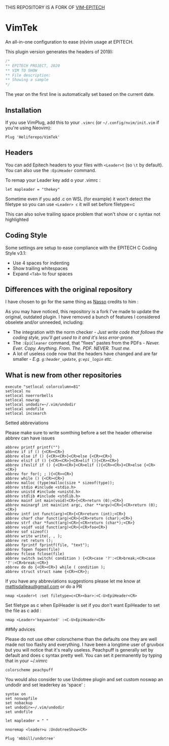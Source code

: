 THIS REPOSITORY IS A FORK OF [VIM-EPITECH](https://github.com/Le-Bit/vim-epitech)

VimTek
===========

An all-in-one configuration to ease (n)vim usage at EPITECH.

This plugin version generates the headers of 2019):

```c
/*
** EPITECH PROJECT, 2020
** VIM TO SHOW
** File description:
** Showing a sample
*/
```

The year on the first line is automatically set based on the current date.

## Installation

If you use VimPlug, add this to your `.vimrc` (or `~/.config/nvim/init.vim` if
you're using Neovim):
```vim
Plug 'Heliferepo/VimTek'
```

## Headers

You can add Epitech headers to your files with `<Leader>t` (so `\t` by default).
You can also use the `:EpiHeader` command.

To remap your Leader key add o your .vimrc :

```vim
let mapleader = "thekey"
```

Sometime even if you add .c on WSL (for example) it won't detect the filetype so you can use `<Leader> c` it will set before filetype=c

This can also solve trailing space problem that won't show or c syntax not highlighted

## Coding Style

Some settings are setup to ease compliance with the EPITECH C Coding Style v3.1:
- Use 4 spaces for indenting
- Show trailing whitespaces
- Expand `<Tab>` to four spaces

## Differences with the original repository

I have chosen to go for the same thing as [Nasso](https://github.com/nasso) credits to him :

As you may have noticed, this repository is a fork I've made to update the
original, outdated plugin. I have removed a bunch of features I considered
obselete and/or unneeded, including:
- The integration with the norm checker - _Just write code that follows the
coding style, you'll get used to it and it's less error-prone._
- The `:EpiCleaner` command, that "fixes" pastes from the PDFs - _Never. Ever.
Copy. Anything. From. The. PDF. NEVER. Trust me._
- A lot of useless code now that the headers have changed and are far smaller -
_E.g. `g:header_update`, `g:epi_login` etc._

## What is new from other repositories

```vim
execute "setlocal colorcolumn=81"
setlocal nu
setlocal noerrorbells
setlocal nowrap
setlocal undodir=~/.vim/undodir
setlocal undofile
setlocal incsearch
```
Setted abbreviations

Please make sure to write somthing before a set the header otherwise abbrev can have issues

```vim
abbrev printf printf("")
abbrev if if () {<CR><CR>}
abbrev else if () {<CR><CR>}<CR>else {<CR><CR>}
abbrev elsif if () {<CR><CR>}<CR>elif (){<CR><CR>}
abbrev ifeslif if () {<CR><CR>}<CR>elif (){<CR><CR>}<CR>else {<CR><CR>}
abbrev for for(; ; ){<CR><CR>}
abbrev while () {<CR><CR>}
abbrev malloc (type)malloc(size * sizeof(type));
abbrev stdio #include <stdio.h>
abbrev unistd #include <unistd.h>
abbrev stdlib #include <stdlib.h>
abbrev mainf int main(void)<CR>{<CR>return (0);<CR>}
abbrev mainargf int main(int argc, char **argv)<CR>{<CR>return (0);<CR>}
abbrev intf int funct(arg)<CR>{<CR>return (int);<CR>}
abbrev charf char funct(arg)<CR>{<CR>return (char);<CR>}
abbrev strf char *funct(arg)<CR>{<CR>return (char*);<CR>}
abbrev voidf void funct(arg)<CR>{<CR>foo<CR>}
abbrev sof sizeof()
abbrev write write(, , );
abbrev ret return ();
abbrev fprintf fprintf(file, "text");
abbrev fopen fopen(file)
abbrev fclose fclose(file)
abbrev switch switch( condition ) {<CR>case '?':<CR>break;<CR>case '?':<CR>break;<CR>}
abbrev do do {<CR><CR>} while ( condition );
abbrev struct struct name {<CR><CR>};
```

If you have any abbreviations suggestions please let me know at mattisdalleau@gmail.com or do a PR

```vim
nmap <Leader>t :set filetype=c<CR><bar>:<C-U>EpiHeader<CR>
```
Set filetype as c when EpiHeader is set if you don't want EpiHeader to set the file as c add :

```vim
nmap <Leader>'keywanted' :<C-U>EpiHeader<CR>
```

##My advices

Please do not use other colorscheme than the defaults one they are well made not too flashy and everything. I have been a longtime user of gruvbox but you will notice that it's really useless. Peachpuff is generally set by default and does c syntax pretty well. You can set it permanently by typing that in your ~/.vimrc

```vim
colorscheme peachpuff
```

You would also consider to use Undotree plugin and set custom noswap an undodir and set leaderkey as 'space' :

```vim
syntax on
set noswapfile
set nobackup
set undodir=~/.vim/undodir
set undofile

let mapleader = " "

nnoremap <leader>u :UndotreeShow<CR>

Plug 'mbbill/undotree'
```
